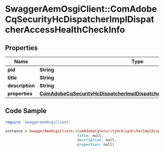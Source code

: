 # SwaggerAemOsgiClient::ComAdobeCqSecurityHcDispatcherImplDispatcherAccessHealthCheckInfo

## Properties

Name | Type | Description | Notes
------------ | ------------- | ------------- | -------------
**pid** | **String** |  | [optional] 
**title** | **String** |  | [optional] 
**description** | **String** |  | [optional] 
**properties** | [**ComAdobeCqSecurityHcDispatcherImplDispatcherAccessHealthCheckProperties**](ComAdobeCqSecurityHcDispatcherImplDispatcherAccessHealthCheckProperties.md) |  | [optional] 

## Code Sample

```ruby
require 'SwaggerAemOsgiClient'

instance = SwaggerAemOsgiClient::ComAdobeCqSecurityHcDispatcherImplDispatcherAccessHealthCheckInfo.new(pid: null,
                                 title: null,
                                 description: null,
                                 properties: null)
```



